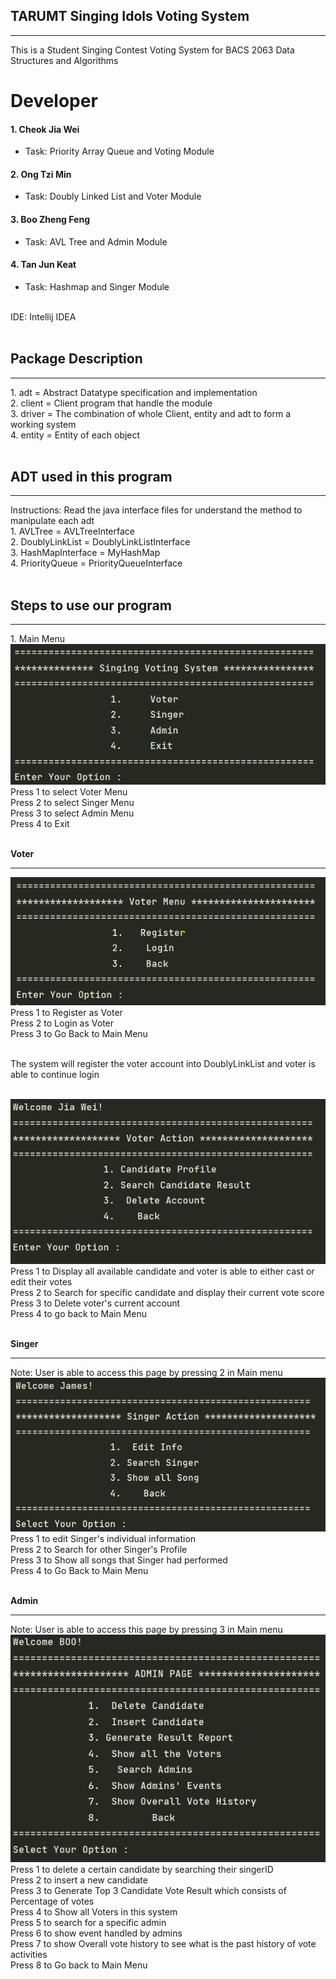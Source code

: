## <b>TARUMT Singing Idols Voting System</b>
<hr/>
This is a Student Singing Contest Voting System for BACS 2063 Data Structures and Algorithms

# Developer <br/>
<b><h4>1. Cheok Jia Wei </h4></b>
- Task: Priority Array Queue and Voting Module <br/>

<b><h4>2. Ong Tzi Min </h4></b>
- Task: Doubly Linked List and Voter Module <br/>

<b><h4>3. Boo Zheng Feng </h4></b>
- Task: AVL Tree and Admin Module <br/>

<b><h4>4. Tan Jun Keat </h4></b>
- Task: Hashmap and Singer Module <br/><br/>

IDE: Intellij IDEA <br/><br/>

## Package Description
<hr>
1. adt = Abstract Datatype specification and implementation <br/>
2. client = Client program that handle the module <br/>
3. driver = The combination of whole Client, entity and adt to form a working system <br/>
4. entity = Entity of each object <br/><br/>

## ADT used in this program
<hr>
Instructions: Read the java interface files for understand the method to manipulate each adt <br/>
1. AVLTree = AVLTreeInterface <br/>
2. DoublyLinkList = DoublyLinkListInterface <br/>
3. HashMapInterface = MyHashMap <br/>
4. PriorityQueue = PriorityQueueInterface <br/><br/>

## Steps to use our program 
<hr>
1. Main Menu <br>
<img src ="./img/mainmenu.png"><br/>
Press 1 to select Voter Menu <br/>
Press 2 to select Singer Menu <br/>
Press 3 to select Admin Menu <br/>
Press 4 to Exit <br/><br/>

<b>Voter </b>
<hr>
<img src ="./img/voterMenu.png"><br/>
Press 1 to Register as Voter <br/>
Press 2 to Login as Voter <br/>
Press 3 to Go Back to Main Menu <br/><br/>

The system will register the voter account into DoublyLinkList and voter is able to continue login<br/><br/>

<img src ="./img/voterNestedMenu.png"><br/>
Press 1 to Display all available candidate and voter is able to either cast or edit their votes <br/>
Press 2 to Search for specific candidate and display their current vote score <br/>
Press 3 to Delete voter's current account <br/>
Press 4 to go back to Main Menu <br/><br/>

<b> Singer </b><br/>
<hr/>
Note: User is able to access this page by pressing 2 in Main menu <br/>
<img src ="./img/singerMenu.png"><br/>
Press 1 to edit Singer's individual information <br/>
Press 2 to Search for other Singer's Profile <br/>
Press 3 to Show all songs that Singer had performed <br/>
Press 4 to Go Back to Main Menu <br/><br/>

<b> Admin </b><br/>
<hr/>
Note: User is able to access this page by pressing 3 in Main menu <br/>
<img src ="./img/adminMenu.png"><br/>
Press 1 to delete a certain candidate by searching their singerID<br/>
Press 2 to insert a new candidate <br/>
Press 3 to Generate Top 3 Candidate Vote Result which consists of Percentage of votes <br/>
Press 4 to Show all Voters in this system <br/>
Press 5 to search for a specific admin <br/>
Press 6 to show event handled by admins <br/>
Press 7 to show Overall vote history to see what is the past history of vote activities <br/>
Press 8 to Go back to Main Menu <br/>












